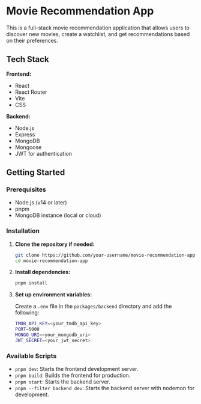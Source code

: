 # Movie Recommendation App

This is a full-stack movie recommendation application that allows users to discover new movies, create a watchlist, and get recommendations based on their preferences.

## Tech Stack

**Frontend:**

- React
- React Router
- Vite
- CSS

**Backend:**

- Node.js
- Express
- MongoDB
- Mongoose
- JWT for authentication

## Getting Started

### Prerequisites

- Node.js (v14 or later)
- pnpm
- MongoDB instance (local or cloud)

### Installation

1. **Clone the repository if needed:**

   ```bash
   git clone https://github.com/your-username/movie-recommendation-app.git
   cd movie-recommendation-app
   ```

2. **Install dependencies:**

   ```bash
   pnpm install
   ```

3. **Set up environment variables:**

   Create a `.env` file in the `packages/backend` directory and add the following:

   ```bash
   TMDB_API_KEY=<your_tmdb_api_key>
   PORT=5000
   MONGO_URI=<your_mongodb_uri>
   JWT_SECRET=<your_jwt_secret>
   ```

### Available Scripts

- `pnpm dev`: Starts the frontend development server.
- `pnpm build`: Builds the frontend for production.
- `pnpm start`: Starts the backend server.
- `pnpm --filter backend dev`: Starts the backend server with nodemon for development.
